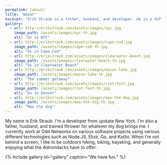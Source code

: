 ```yaml
---
permalink: /about/
title: "About"
excerpt: "Erik Straub is a father, husband, and developer. He is a Software Engineer and Chief Emoji Officer for Odd Networks."
gallery:
  - url: http://erikstraub.com/assets/images/nyc.jpg
    image_path: /assets/images/nyc-th.jpg
    alt: "Us in NYC"
  - url: http://erikstraub.com/assets/images/cape-cod.jpg
    image_path: /assets/images/cape-cod-th.jpg
    alt: "Us in Cape Cod"
  - url: http://erikstraub.com/assets/images/clearwater-beach.jpg
    image_path: /assets/images/clearwater-beach-th.jpg
    alt: "Us in Clearwater Beach"
  - url: http://erikstraub.com/assets/images/mason-lake.jpg
    image_path: /assets/images/mason-lake-th.jpg
    alt: "The summer getaway"
  - url: http://erikstraub.com/assets/images/riot-fest.jpg
    image_path: /assets/images/riot-fest-th.jpg
    alt: "Us in Denver"
  - url: http://erikstraub.com/assets/images/max-the-dog.jpg
    image_path: /assets/images/max-the-dog-th.jpg
    alt: "Max the dog"
---
```


My name is Erik Straub. I'm a developer from upstate New York. I'm also a father, husband, and trained thrower for whatever my dog brings me. I currently work at Odd Networks on various software projects using various different technologies such as Node.JS, Elixir, Go, and Kotlin. When I'm not behind a screen, I like to be outdoors hiking, biking, kayaking, and generally enjoying what the Adirondacks have to offer.

{% include gallery id="gallery" caption="We have fun." %}
